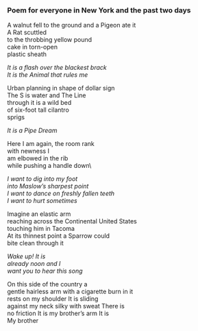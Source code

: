 ### Poem for everyone in New York and the past two days

A walnut fell to the ground and a Pigeon ate it\
A Rat scuttled\
to the throbbing yellow pound\
cake in torn-open\
plastic sheath

*It is a flash over the blackest brack\
It is the Animal that rules me*

Urban planning in shape of dollar sign\
The S is water and The Line\
through it is a wild bed\
of six-foot tall cilantro\
sprigs

*It is a Pipe Dream*

Here I am again, the room rank\
with newness I\
am elbowed in the rib\
while pushing a handle down\

*I want to dig into my foot\
into Maslow’s sharpest point\
I want to dance on freshly fallen teeth\
I want to hurt sometimes*

Imagine an elastic arm\
reaching across the Continental United States\
touching him in Tacoma\
At its thinnest point a Sparrow could\
bite clean through it

*Wake up! It is\
already noon and I\
want you to hear this song*

On this side of the country a\
gentle hairless arm with a cigarette burn in it\
rests on my shoulder It is sliding\
against my neck silky with sweat There is\
no friction It is my brother’s arm It is\
My brother
